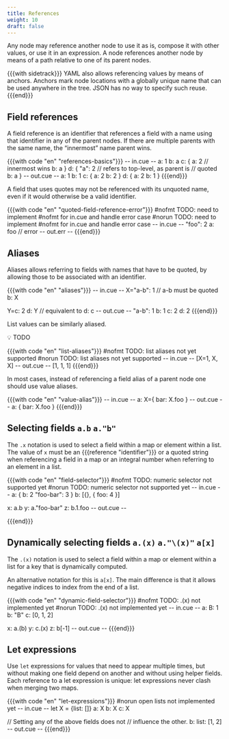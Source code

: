 ```yaml
---
title: References
weight: 10
draft: false
---
```



Any node may reference another node to use it as is, compose it with other
values, or use it in an expression. A node references another node by means of a
path relative to one of its parent nodes.

{{{with sidetrack}}}
YAML also allows referencing values by means of anchors. Anchors mark node
locations with a globally unique name that can be used anywhere in the tree.
JSON has no way to specify such reuse.
{{{end}}}

## Field references

A field reference is an identifier that references a field with a name using
that identifier in any of the parent nodes.
If there are multiple parents with the same name, the “innermost” name parent wins.

{{{with code "en" "references-basics"}}}
-- in.cue --
a: 1
b: a
c: {
	a: 2
	// innermost wins
	b: a
}
d: {
	"a": 2
	// refers to top-level, as parent is
	// quoted
	b: a
}
-- out.cue --
a: 1
b: 1
c: {
    a: 2
    b: 2
}
d: {
    a: 2
    b: 1
}
{{{end}}}

A field that uses quotes may not be referenced with its unquoted name, even if
it would otherwise be a valid identifier.

{{{with code "en" "quoted-field-reference-error"}}}
#nofmt TODO: need to implement #nofmt for in.cue and handle error case
#norun TODO: need to implement #nofmt for in.cue and handle error case
-- in.cue --
"foo": 2
a:     foo // error
-- out.err --
{{{end}}}

## Aliases

Aliases allows referring to fields with names that have to be quoted, by
allowing those to be associated with an identifier.

{{{with code "en" "aliases"}}}
-- in.cue --
X="a-b": 1 // a-b must be quoted
b:       X

Y=c: 2
d:   Y // equivalent to d: c
-- out.cue --
"a-b": 1
b:     1
c:     2
d:     2
{{{end}}}

List values can be similarly aliased.

<aside>
💡 TODO

</aside>

{{{with code "en" "list-aliases"}}}
#nofmt TODO: list aliases not yet supported
#norun TODO: list aliases not yet supported
-- in.cue --
[X=1, X, X]
-- out.cue --
[1, 1, 1]
{{{end}}}

In most cases, instead of referencing a field alias of a parent node one should
use value aliases.

{{{with code "en" "value-alias"}}}
-- in.cue --
a: X={
	bar: X.foo
}
-- out.cue --
a: {
    bar: X.foo
}
{{{end}}}

<!--

*Advanced paragraph: To alias the top of a file, use `X=_`. More about this in embedding.*

-->

## Selecting fields `a.b` `a."b"`

The `.x` notation is used to select a field within a map or element within a
list.
The value of `x` must be an {{{reference "identifier"}}} or a quoted string when
referencing a field in a map or an integral number when referring to an element
in a list.

{{{with code "en" "field-selector"}}}
#nofmt TODO: numeric selector not supported yet
#norun TODO: numeric selector not supported yet
-- in.cue --
a: {
    b:         2
    "foo-bar": 3
}
b: [{}, { foo: 4 }]

x: a.b
y: a."foo-bar"
z: b.1.foo
-- out.cue --

{{{end}}}

## Dynamically selecting fields `a.(x)` `a."\(x)"` `a[x]`

The `.(x)` notation is used to select a field within a map or element within a
list for a key that is dynamically computed.

An alternative notation for this is `a[x]`.
The main difference is that it allows negative indices to index from the end of
a list.

{{{with code "en" "dynamic-field-selector"}}}
#nofmt TODO: .(x) not implemented yet
#norun TODO: .(x) not implemented yet
-- in.cue --
a: B: 1
b: "B"
c: [0, 1, 2]

x: a.(b)
y: c.(x)
z: b[-1]
-- out.cue --
{{{end}}}

<!-- TODO: : billion laughs: YAML problem: CUE equivalent. Evaluation is fine. -->

## Let expressions

Use `let` expressions for values that need to appear multiple times, but without
making one field depend on another and without using helper fields.
Each reference to a let expression is unique: let expressions never clash when
merging two maps.

{{{with code "en" "let-expressions"}}}
#norun open lists not implemented yet
-- in.cue --
 let X = {list: []}
a: X
b: X
c: X

// Setting any of the above fields does not
// influence the other.
b: list: [1, 2]
-- out.cue --
{{{end}}}

